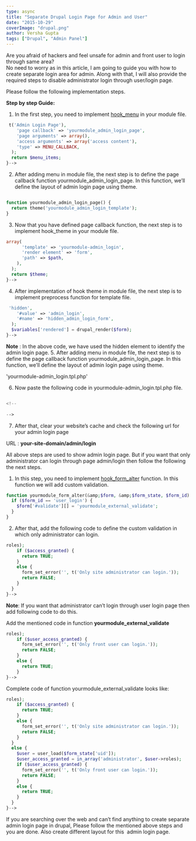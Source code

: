 ```yaml
---
type: async
title: "Separate Drupal Login Page for Admin and User"
date: "2015-10-29"
coverImage: "drupal.png"
author: Versha Gupta
tags: ["Drupal", "Admin Panel"]
---
```


Are you afraid of hackers and feel unsafe for admin and front user to login through same area?  
No need to worry as in this article, I am going to guide you with how to create separate login area for admin. Along with that, I will also provide the required steps to disable administrator login through user/login page.

Please follow the following implementation steps.

**Step by step Guide:**

1. In the first step, you need to implement [hook\_menu](https://api.drupal.org/api/drupal/modules%21system%21system.api.php/function/hook_menu/7.x) in your module file.

```php
 t('Admin Login Page'),
    'page callback' => 'yourmodule_admin_login_page',
    'page arguments' => array(),
    'access arguments' => array('access content'),
    'type' => MENU_CALLBACK,
  );
  return $menu_items;
}-->
```
2. After adding menu in module file, the next step is to define the page callback function yourmodule_admin_login_page. In this function, we’ll define the layout of admin login page using theme.

```php

function yourmodule_admin_login_page() {
  return theme('yourmodule_admin_login_template');
}
```

3. Now that you have defined page callback function, the next step is to implement hook_theme in your module file.

```php
array(
      'template' => 'yourmodule-admin_login',
      'render element' => 'form',
      'path' => $path,
    ),
  );
  return $theme;
}-->

```
4. After implementation of hook theme in module file, the next step is to implement preprocess function for template file.

```php 
 'hidden',
    '#value' => 'admin_login',
    '#name' => 'hidden_admin_login_form',
  );
  $variables['rendered'] = drupal_render($form);
}-->
```
**Note** : In the above code, we have used the hidden element to identify the admin login page.
5. After adding menu in module file, the next step is to define the page callback function yourmodule\_admin\_login\_page. In this function, we’ll define the layout of admin login page using theme.

'yourmodule-admin_login.tpl.php'

6. Now paste the following code in yourmodule-admin_login.tpl.php file.

```php

<!--
  
-->

```
7. After that, clear your website’s cache and check the following url for your admin login page


URL : **your-site-domain/admin/login**

All above steps are used to show admin login page. But if you want that only administrator can login through page admin/login then follow the following the next steps.

1. In this step, you need to implement [hook\_form\_alter](https://api.drupal.org/api/drupal/modules%21system%21system.api.php/function/hook_form_alter/7.x) function. In this function we will add custom validation.

```php
function yourmodule_form_alter(&amp;$form, &amp;$form_state, $form_id) {
  if ($form_id == 'user_login') {
    $form['#validate'][] = 'yourmodule_external_validate';
  }
}

```
  
 2. After that, add the following code to define the custom validation in which only administrator can login.

```php
roles);
    if ($access_granted) {
      return TRUE;
    }
    else {
      form_set_error('', t('Only site administrator can login.'));
      return FALSE;
    }
  }
}-->
```

  
**Note**: If you want that administrator can’t login through user login page then add following code to do this.

Add the mentioned code in function **yourmodule\_external\_validate**

```php
roles);
    if ($user_access_granted) {
      form_set_error('', t('Only front user can login.'));
      return FALSE;
    }
    else {
      return TRUE;
    }
}-->
```

  
Complete code of function yourmodule\_external\_validate looks like:

```php
roles);
    if ($access_granted) {
      return TRUE;
    }
    else {
      form_set_error('', t('Only site administrator can login.'));
      return FALSE;
    }
  }
  else {
    $user = user_load($form_state['uid']);
    $user_access_granted = in_array('administrator', $user->roles);
    if ($user_access_granted) {
      form_set_error('', t('Only front user can login.'));
      return FALSE;
    }
    else {
      return TRUE;
    }
  }
}-->
```
  
If you are searching over the web and can’t find anything to create separate admin login page in drupal, Please follow the mentioned above steps and you are done. Also create different layout for this  admin login page.
